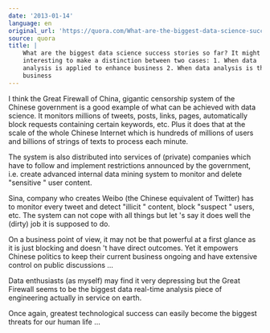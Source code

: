 ```yaml
---
date: '2013-01-14'
language: en
original_url: 'https://quora.com/What-are-the-biggest-data-science-success-stories-so-far-It-might-be-interesting-to-make-a-distinction-between-two-cases-1-When-data-analysis-is-applied-to-enhance-business-2-When-data-analysis-is-the-business/answer/Clément-Renaud'
source: quora
title: |
    What are the biggest data science success stories so far? It might be
    interesting to make a distinction between two cases: 1. When data
    analysis is applied to enhance business 2. When data analysis is the
    business
---
```


I think the Great Firewall of China, gigantic censorship system of the
Chinese government is a good example of what can be achieved with data
science. It monitors millions of tweets, posts, links, pages,
automatically block requests containing certain keywords, etc. Plus it
does that at the scale of the whole Chinese Internet which is hundreds
of millions of users and billions of strings of texts to process each
minute. 
 
The system is also distributed into services of (private) companies
which have to follow and implement restrictions announced by the
government, i.e. create advanced internal data mining system to monitor
and delete  "sensitive " user content. 
 
Sina, company who creates Weibo (the Chinese equivalent of Twitter) has
to monitor every tweet and detect  "illicit " content, block  "suspect "
users, etc. The system can not cope with all things but let 's say it
does well the (dirty) job it is supposed to do. 
 
On a business point of view, it may not be that powerful at a first
glance as it is just blocking and doesn 't have direct outcomes. Yet it
empowers Chinese politics to keep their current business ongoing and
have extensive control on public discussions ... 
 
Data enthusiasts (as myself) may find it very depressing but the Great
Firewall seems to be the biggest data real-time analysis piece of
engineering actually in service on earth. 
 
Once again, greatest technological success can easily become the biggest
threats for our human life ...
